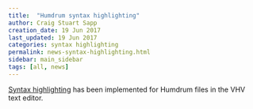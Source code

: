 ```yaml
---
title:  "Humdrum syntax highlighting"
author: Craig Stuart Sapp
creation_date: 19 Jun 2017
last_updated: 19 Jun 2017
categories: syntax highlighting
permalink: news-syntax-highlighting.html
sidebar: main_sidebar
tags: [all, news]
---
```


[Syntax highlighting](/interface/edit_modes) has been implemented for
Humdrum files in the VHV text editor.



